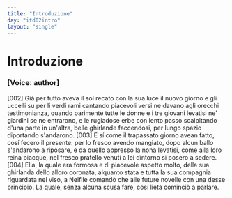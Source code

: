 ```yaml
---
title: "Introduzione"
day: "itd02intro"
layout: "single"
---
```

<div id="d02intro" type="introduction" who="author">
 <h1>
  Introduzione
 </h1>
 <p>
  <h3>
   [Voice: author]
  </h3>
 </p>
 <p>
  <a name="p02980002">
   [002]
  </a>
  Gi&agrave; per tutto aveva il sol recato con la sua luce il nuovo giorno e gli uccelli su per li verdi rami cantando piacevoli versi ne davano agli orecchi testimonianza, quando parimente tutte le donne e i tre giovani levatisi ne'
  <name placeref="giardini-i02" type="place">
   giardini
  </name>
  se ne entrarono, e le rugiadose erbe con lento passo scalpitando d'una parte in un'altra, belle ghirlande faccendosi, per lungo spazio diportando s'andarono.
  <a name="p02980003">
   [003]
  </a>
  E s&iacute; come il trapassato giorno avean fatto, cos&iacute; fecero il presente: per lo fresco avendo mangiato, dopo alcun ballo s'andarono a riposare, e da quello appresso la
  <time value="oranona-02intro">
   nona
  </time>
  levatisi, come alla loro
  <name persref="filomena" type="person">
   reina
  </name>
  piacque, nel fresco
  <name placeref="pratello-i02" type="place">
   pratello
  </name>
  venuti a lei dintorno si posero a sedere.
  <a name="p02980004">
   [004]
  </a>
  Ella, la quale era formosa e di piacevole aspetto molto, della sua ghirlanda dello alloro coronata, alquanto stata e tutta la sua compagnia riguardata nel viso, a
  <name persref="neifile" type="person">
   Neifile
  </name>
  comand&ograve; che alle future novelle con una desse principio. La quale, senza alcuna scusa fare, cos&iacute; lieta cominci&ograve; a parlare.
 </p>
</div>